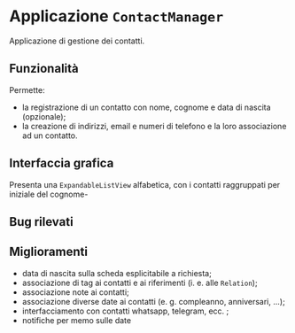 # Applicazione `ContactManager`

Applicazione di gestione dei contatti.

## Funzionalità

Permette:

- la registrazione di un contatto con nome, cognome e data di nascita
  (opzionale);
- la creazione di indirizzi, email e numeri di telefono e la loro associazione
  ad un contatto.

## Interfaccia grafica

Presenta una `ExpandableListView` alfabetica, con i contatti raggruppati per
iniziale del cognome-

## Bug rilevati

## Miglioramenti

- data di nascita sulla scheda esplicitabile a richiesta;
- associazione di tag ai contatti e ai riferimenti (i. e. alle `Relation`);
- associazione note ai contatti;
- associazione diverse date ai contatti (e. g. compleanno, anniversari, ...);
- interfacciamento con contatti whatsapp, telegram, ecc. ;
- notifiche per memo sulle date
